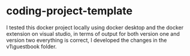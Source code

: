 # coding-project-template

I tested this docker project locally using docker desktop and the docker extension on visual studio, in terms of output for both version one and version two everything is correct, I developed the changes in the v1\guestbook folder.
